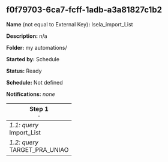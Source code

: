 ## f0f79703-6ca7-fcff-1adb-a3a81827c1b2

**Name** (not equal to External Key)**:** Isela_import_List

**Description:** n/a

**Folder:** my automations/

**Started by:** Schedule

**Status:** Ready

**Schedule:** Not defined

**Notifications:** _none_


| Step 1<br>_<small>-</small>_ |
| --- |
| _1.1: query_<br>Import_List |
| _1.2: query_<br>TARGET_PRA_UNIAO |
